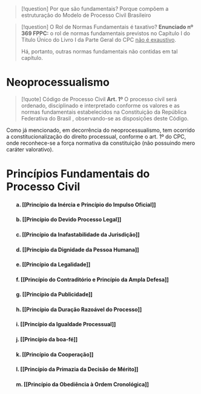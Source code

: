 >[!question] Por que são fundamentais? 
>Porque compõem a estruturação do Modelo de Processo Civil Brasileiro

>[!question] O Rol de Normas Fundamentais é taxativo?
>**Enunciado nº 369 FPPC:** o rol de normas fundamentais previstos no Capítulo I do Título Único do Livro I da Parte Geral do CPC <u>não é exaustivo</u>.
>
>Há, portanto, outras normas fundamentais não contidas em tal capítulo.

# Neoprocessualismo
>[!quote] Código de Processo Civil
**Art. 1º** O processo civil será ordenado, disciplinado e interpretado conforme os valores e as normas fundamentais estabelecidos na Constituição da República Federativa do Brasil , observando-se as disposições deste Código.

Como já mencionado, em decorrência do neoprocessualismo, tem ocorrido a constitucionalização do direito processual, conforme o art. 1º do CPC, onde reconhece-se a força normativa da constituição (não possuindo mero caráter valorativo).

# Princípios Fundamentais do Processo Civil
#### ㅤㅤa. [[Princípio da Inércia e Princípio do Impulso Oficial]]
#### ㅤㅤb. [[Princípio do Devido Processo Legal]]
#### ㅤㅤc. [[Princípio da Inafastabilidade da Jurisdição]]
#### ㅤㅤd. [[Princípio da Dignidade da Pessoa Humana]]
#### ㅤㅤe. [[Princípio da Legalidade]]
#### ㅤㅤf. [[Princípio do Contraditório e Princípio da Ampla Defesa]]
#### ㅤㅤg. [[Princípio da Publicidade]]
#### ㅤㅤh. [[Princípio da Duração Razoável do Processo]]
#### ㅤㅤi. [[Princípio da Igualdade Processual]]
#### ㅤㅤj. [[Princípio da boa-fé]]
#### ㅤㅤk. [[Princípio da Cooperação]]
#### ㅤㅤl. [[Princípio da Primazia da Decisão de Mérito]]
#### ㅤㅤm. [[Princípio da Obediência à Ordem Cronológica]]